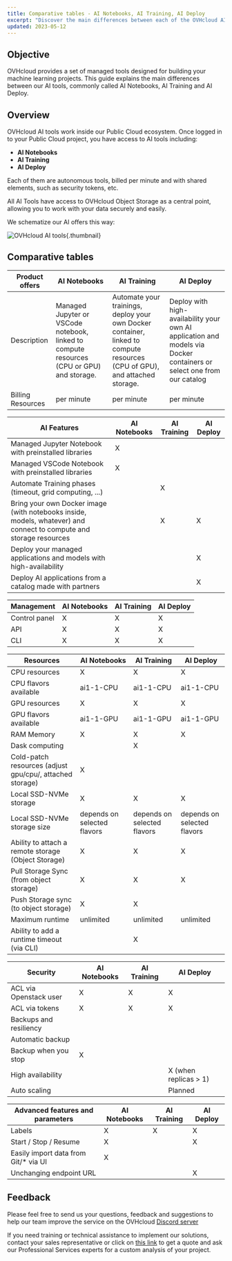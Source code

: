 ```yaml
---
title: Comparative tables - AI Notebooks, AI Training, AI Deploy
excerpt: "Discover the main differences between each of the OVHcloud AI tools' bricks"
updated: 2023-05-12
---
```


## Objective

OVHcloud provides a set of managed tools designed for building your machine learning projects.
This guide explains the main differences between our AI tools, commonly called AI Notebooks, AI Training and AI Deploy.

## Overview

OVHcloud AI tools work inside our Public Cloud ecosystem. Once logged in to your Public Cloud project, you have access to AI tools including:

- **AI Notebooks**
- **AI Training**
- **AI Deploy**

Each of them are autonomous tools, billed per minute and with shared elements, such as security tokens, etc.

All AI Tools have access to OVHcloud Object Storage as a central point, allowing you to work with your data securely and easily.

We schematize our AI offers this way:

![OVHcloud AI tools](images/AI_tools_overview.png){.thumbnail}

## Comparative tables

| Product offers              | AI Notebooks                                                                                 | AI Training                                                                                                                   | AI Deploy                                                                                                             |
|-------------------|----------------------------------------------------------------------------------------------|-------------------------------------------------------------------------------------------------------------------------------|---------------------------------------------------------------------------------------------------------------------|
| Description       | Managed Jupyter or VSCode notebook, linked to compute resources (CPU or GPU) and storage.    | Automate your trainings, deploy your own Docker container, linked to compute resources (CPU of GPU), and attached storage.    | Deploy with high-availability your own AI application and models via Docker containers or select one from our catalog |
| Billing Resources | per minute                                                                                   | per minute                                                                                                                    | per minute                                                                                                          |

| AI Features                                                                                                        | AI Notebooks               | AI Training                | AI Deploy                    |
|--------------------------------------------------------------------------------------------------------------------|----------------------------|----------------------------|----------------------------|
| Managed Jupyter Notebook with preinstalled libraries                                                               | X                          |                            |                            |
| Managed VSCode Notebook with preinstalled libraries                                                                | X                          |                            |                            |
| Automate Training phases (timeout, grid computing, ...)                                                            |                            | X                          |                            |
| Bring your own Docker image (with notebooks inside, models, whatever) and connect to compute and storage resources |                            | X                          | X                          |
| Deploy your managed applications and models with high-availability                                                 |                            |                            | X                          |
| Deploy AI applications from a catalog made with partners                                                           |                            |                            | X                          |

| Management                                                                                                         | AI Notebooks               | AI Training                | AI Deploy                    |
|--------------------------------------------------------------------------------------------------------------------|----------------------------|----------------------------|----------------------------|
| Control panel                                                                                                      | X                          | X                          | X                          |
| API                                                                                                                | X                          | X                          | X                          |
| CLI                                                                                                                | X                          | X                          | X                          |

| Resources                                                                                                          | AI Notebooks                | AI Training                 | AI Deploy                     |
|--------------------------------------------------------------------------------------------------------------------|-----------------------------|-----------------------------|-----------------------------|
| CPU resources                                                                                                      | X                           | X                           | X                           |
| CPU flavors available                                                                                              | ai1-1-CPU                   | ai1-1-CPU                   | ai1-1-CPU                   |
| GPU resources                                                                                                      | X                           | X                           | X                           |
| GPU flavors available                                                                                              | ai1-1-GPU                   | ai1-1-GPU                   | ai1-1-GPU                   |
| RAM Memory                                                                                                         | X                           | X                           | X                           |
| Dask computing                                                                                                     |                             | X                           |                             |
| Cold-patch resources (adjust gpu/cpu/, attached storage)                                                           | X                           |                             |                             |
| Local SSD-NVMe storage                                                                                             | X                           | X                           | X                           |
| Local SSD-NVMe storage size                                                                                        | depends on selected flavors | depends on selected flavors | depends on selected flavors |
| Ability to attach a remote storage (Object Storage)                                                                | X                           | X                           | X                           |
| Pull Storage Sync (from object storage)                                                                            | X                           | X                           | X                           |
| Push Storage sync (to object storage)                                                                              | X                           | X                           |                             |
| Maximum runtime                                                                                                    | unlimited                   | unlimited                   | unlimited                   |
| Ability to add a runtime timeout (via CLI)                                                                         |                             | X                           |                             |

| Security                                                                                                           | AI Notebooks               | AI Training                | AI Deploy                    |
|--------------------------------------------------------------------------------------------------------------------|----------------------------|----------------------------|----------------------------|
| ACL via Openstack user                                                                                             | X                          | X                          | X                          |
| ACL via tokens                                                                                                     | X                          | X                          | X                          |
| Backups and resiliency                                                                                             |                            |                            |                            |
| Automatic backup                                                                                                   |                            |                            |                            |
| Backup when you stop                                                                                               | X                          |                            |                            |
| High availability                                                                                                  |                            |                            | X (when replicas > 1)      |
| Auto scaling                                                                                                       |                            |                            | Planned                    |

| Advanced features and parameters                                                                                   | AI Notebooks               | AI Training                | AI Deploy                    |
|--------------------------------------------------------------------------------------------------------------------|----------------------------|----------------------------|----------------------------|
| Labels                                                                                                             | X                          | X                          | X                          |
| Start / Stop / Resume                                                                                              | X                          |                            | X                          |
| Easily import data from Git/* via UI                                                                               | X                          |                            |                            |
| Unchanging endpoint URL                                                                                            |                            |                            | X                          |

## Feedback

Please feel free to send us your questions, feedback and suggestions to help our team improve the service on the OVHcloud [Discord server](https://discord.gg/ovhcloud)

If you need training or technical assistance to implement our solutions, contact your sales representative or click on [this link](https://www.ovhcloud.com/en-sg/professional-services/) to get a quote and ask our Professional Services experts for a custom analysis of your project.
